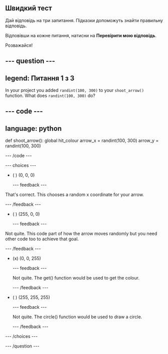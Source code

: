 ## Швидкий тест

Дай відповідь на три запитання. Підказки допоможуть знайти правильну відповідь.

Відповівши на кожне питання, натисни на **Перевірити мою відповідь**.

Розважайся!

--- question ---
---
legend: Питання 1 з 3
---
In your project you added `randint(100, 300)` to your `shoot_arrow()` function. What does `randint(100, 300)` do?

--- code ---
---
language: python
---

def shoot_arrow(): global hit_colour arrow_x = randint(100, 300) arrow_y = randint(100, 300)

--- /code ---

--- choices ---

- ( ) (0, 0, 0)

  --- feedback ---

That's correct. This chooses a random x coordinate for your arrow.

  --- /feedback ---

- ( ) (255, 0, 0)

  --- feedback ---

Not quite. This code part of how the arrow moves randomly but you need other code too to achieve that goal.

  --- /feedback ---

- (x) (0, 0, 255)

  --- feedback ---

  Not quite. The get() function would be used to get the colour.

  --- /feedback ---

- ( ) (255, 255, 255)

  --- feedback ---

  Not quite. The circle() function would be used to draw a circle.

  --- /feedback ---

--- /choices ---

--- /question ---

